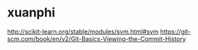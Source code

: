 # xuanphi
http://scikit-learn.org/stable/modules/svm.html#svm
https://git-scm.com/book/en/v2/Git-Basics-Viewing-the-Commit-History
